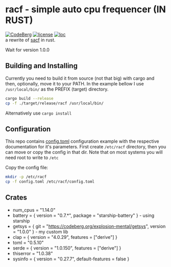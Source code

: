 racf - simple auto cpu frequencer (IN RUST)
===========================================
[![CodeBerg](https://img.shields.io/badge/Hosted_at-Codeberg-%232185D0?style=flat-square&logo=CodeBerg)](https://codeberg.org/explosion-mental/racf)
[![license](https://img.shields.io/badge/license-GPL--3.0-lightgreen?style=flat-square)](./LICENSE)
[![loc](https://img.shields.io/tokei/lines/github/explosion-mental/racf?color=lightgreen&style=flat-square)](./racf.rs)
<br>
a rewrite of [sacf](https://github.com/explosion-mental/sacf) in rust.

Wait for version 1.0.0


Building and Installing
-----------------------
Currently you need to build it from source (not that big) with cargo
and then, optionally, move it to your PATH. In the example bellow I use
`/usr/local/bin/` as the PREFIX (target) directory.

```sh
cargo build --release
cp -f ./target/release/racf /usr/local/bin/
```
Alternatively use `cargo install`

Configuration
-------------
This repo contains [config.toml](./config.toml) configuration example
with the respective documentation for it's parameters.
First create `/etc/racf` directory, then you can move or copy the config in that dir.
Note that on most systems you will need root to write to `/etc`

Copy the config file:
```sh
mkdir -p /etc/racf
cp -f config.toml /etc/racf/config.toml
```

Crates
------
* num_cpus = "1.14.0"
* battery = { version = "0.7.*", package = "starship-battery" } - using starship
* getsys = { git = "https://codeberg.org/explosion-mental/getsys", version = "1.0.0" } - my custom lib
* clap = { version = "4.0.29", features = ["derive"] }
* toml = "0.5.10"
* serde = { version = "1.0.150", features = ["derive"] }
* thiserror = "1.0.38"
* sysinfo = { version = "0.27.7", default-features = false }

